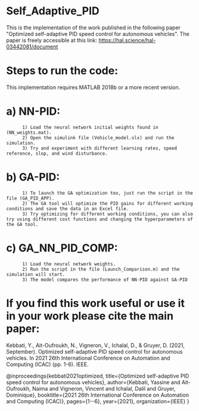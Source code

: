 # Self_Adaptive_PID

This is the implementation of the work published in the following paper "Optimized self-adaptive PID speed control for autonomous vehicles".
The paper is freely accessible at this link: https://hal.science/hal-03442081/document 

# Steps to run the code:

This implementation requires MATLAB 2018b or a more recent version.

# a) NN-PID:

          1) Load the neural network initial weights found in (NN_weights.mat).
          2) Open the simulink file (Vehicle_model.slx) and run the simulation.
          3) Try and experiment with different learning rates, speed reference, slop, and wind disturbance.

# b) GA-PID:

          1) To launch the GA optimization too, just run the script in the file (GA_PID_APP).
          2) The GA tool will optimize the PID gains for different working conditions and save the data in an Excel file.
          3) Try optimizing for different working conditions, you can also try using different cost functions and changing the hyperparameters of the GA tool.

# c) GA_NN_PID_COMP:

          1) Load the neural network weights.
          2) Run the script in the file (Launch_Comparison.m) and the simulation will start.
          3) The model compares the performance of NN-PID against GA-PID

# If you find this work useful or use it in your work please cite the main paper:

Kebbati, Y., Ait-Oufroukh, N., Vigneron, V., Ichalal, D., & Gruyer, D. (2021, September). Optimized self-adaptive PID speed control for autonomous vehicles. In 2021 26th International Conference on Automation and Computing (ICAC) (pp. 1-6). IEEE.

@inproceedings{kebbati2021optimized,
  title={Optimized self-adaptive PID speed control for autonomous vehicles},
  author={Kebbati, Yassine and Ait-Oufroukh, Naima and Vigneron, Vincent and Ichalal, Dalil and Gruyer, Dominique},
  booktitle={2021 26th International Conference on Automation and Computing (ICAC)},
  pages={1--6},
  year={2021},
  organization={IEEE}
}

